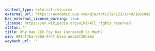 ```yaml
---
content_type: external-resource
external_url: https://academic.oup.com/qje/article/123/1/49/1889842
has_external_license_warning: true
license: https://en.wikipedia.org/wiki/All_rights_reserved
status: ''
title: Why Has CEO Pay Has Increased So Much?
uid: 894df76a-830d-444f-b5ea-aeae2f28b8e2
wayback_url: ''
---
```

